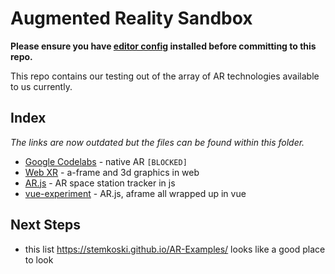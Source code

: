 # Augmented Reality Sandbox
**Please ensure you have [editor config](https://marketplace.visualstudio.com/items?itemName=chrisdias.vscodeEditorConfig) installed before committing to this repo.**

This repo contains our testing out of the array of AR technologies available to us currently.

## Index
_The links are now outdated but the files can be found within this folder._

- [Google Codelabs](https://github.com/holistic-web/ar-sandbox/blob/master/google-codelabs) - native AR `[BLOCKED]`
- [Web XR](https://github.com/holistic-web/ar-sandbox/blob/master/web-xr) - a-frame and 3d graphics in web
- [AR.js](https://github.com/holistic-web/ar-sandbox/blob/master/ar-js) - AR space station tracker in js
- [vue-experiment](https://github.com/holistic-web/ar-sandbox/blob/master/vue-experiment) - AR.js, aframe all wrapped up in vue

## Next Steps
- this list https://stemkoski.github.io/AR-Examples/ looks like a good place to look